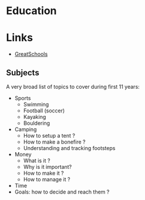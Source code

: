 # Education

# Links

* [GreatSchools](https://www.greatschools.org/)

## Subjects

A very broad list of topics to cover during first 11 years:

* Sports
  * Swimming
  * Football (soccer)
  * Kayaking
  * Bouldering
* Camping
  * How to setup a tent ?
  * How to make a bonefire ?
  * Understanding and tracking footsteps
* Money
  * What is it ?
  * Why is it important?
  * How to make it ?
  * How to manage it ?
* Time
* Goals: how to decide and reach them ?
